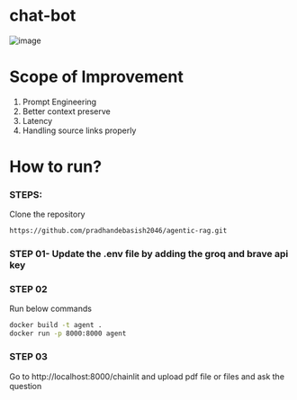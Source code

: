 # chat-bot

![image](https://github.com/user-attachments/assets/bb38ac55-3940-4b74-865c-d094ffc5aafc)


# Scope of Improvement
1. Prompt Engineering 
2. Better context preserve
3. Latency
4. Handling source links properly



# How to run?
### STEPS:

Clone the repository

```bash
https://github.com/pradhandebasish2046/agentic-rag.git
```
### STEP 01- Update the .env file by adding the groq and brave api key
### STEP 02
Run below commands
```bash
docker build -t agent .
docker run -p 8000:8000 agent
```
### STEP 03
Go to http://localhost:8000/chainlit and upload pdf file or files and ask the question
